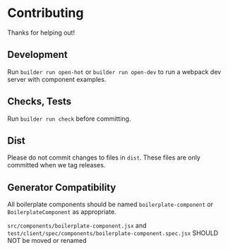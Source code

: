 Contributing
============

Thanks for helping out!

## Development

Run `builder run open-hot` or `builder run open-dev` to run a webpack dev server
with component examples.

## Checks, Tests

Run `builder run check` before committing.

## Dist

Please do not commit changes to files in `dist`.
These files are only committed when we tag releases.

## Generator Compatibility

All boilerplate components should be named `boilerplate-component` or
`BoilerplateComponent` as appropriate.

`src/components/boilerplate-component.jsx` and
`test/client/spec/components/boilerplate-component.spec.jsx` SHOULD NOT be moved or renamed
